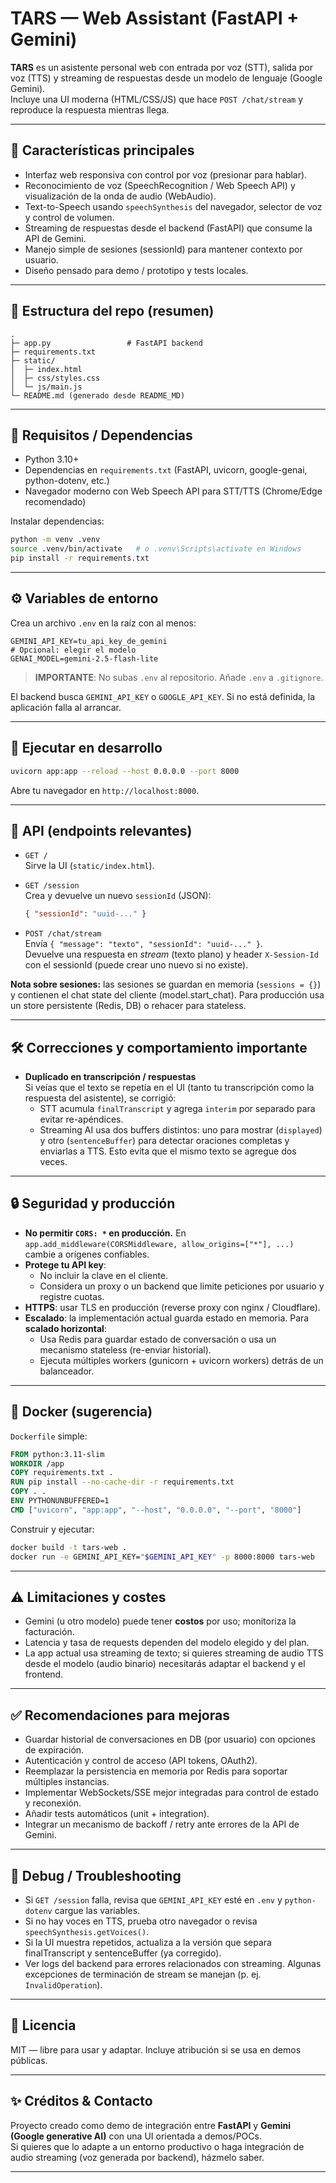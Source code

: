 # TARS — Web Assistant (FastAPI + Gemini)

**TARS** es un asistente personal web con entrada por voz (STT), salida por voz (TTS) y streaming de respuestas desde un modelo de lenguaje (Google Gemini).  
Incluye una UI moderna (HTML/CSS/JS) que hace `POST /chat/stream` y reproduce la respuesta mientras llega.

---

## 🔎 Características principales

- Interfaz web responsiva con control por voz (presionar para hablar).
- Reconocimiento de voz (SpeechRecognition / Web Speech API) y visualización de la onda de audio (WebAudio).
- Text-to-Speech usando `speechSynthesis` del navegador, selector de voz y control de volumen.
- Streaming de respuestas desde el backend (FastAPI) que consume la API de Gemini.
- Manejo simple de sesiones (sessionId) para mantener contexto por usuario.
- Diseño pensado para demo / prototipo y tests locales.

---

## 🧱 Estructura del repo (resumen)

```
.
├─ app.py                 # FastAPI backend
├─ requirements.txt
├─ static/
│  ├─ index.html
│  ├─ css/styles.css
│  └─ js/main.js
└─ README.md (generado desde README_MD)
```

---

## 🔑 Requisitos / Dependencias

- Python 3.10+
- Dependencias en `requirements.txt` (FastAPI, uvicorn, google-genai, python-dotenv, etc.)
- Navegador moderno con Web Speech API para STT/TTS (Chrome/Edge recomendado)

Instalar dependencias:

```bash
python -m venv .venv
source .venv/bin/activate   # o .venv\Scripts\activate en Windows
pip install -r requirements.txt
```

---

## ⚙️ Variables de entorno

Crea un archivo `.env` en la raíz con al menos:

```
GEMINI_API_KEY=tu_api_key_de_gemini
# Opcional: elegir el modelo
GENAI_MODEL=gemini-2.5-flash-lite
```

> **IMPORTANTE**: No subas `.env` al repositorio. Añade `.env` a `.gitignore`.

El backend busca `GEMINI_API_KEY` o `GOOGLE_API_KEY`. Si no está definida, la aplicación falla al arrancar.

---

## 🚀 Ejecutar en desarrollo

```bash
uvicorn app:app --reload --host 0.0.0.0 --port 8000
```

Abre tu navegador en `http://localhost:8000`.

---

## 🧾 API (endpoints relevantes)

- `GET /`  
  Sirve la UI (`static/index.html`).

- `GET /session`  
  Crea y devuelve un nuevo `sessionId` (JSON):  
  ```json
  { "sessionId": "uuid-..." }
  ```

- `POST /chat/stream`  
  Envía `{ "message": "texto", "sessionId": "uuid-..." }`.  
  Devuelve una respuesta en *stream* (texto plano) y header `X-Session-Id` con el sessionId (puede crear uno nuevo si no existe).

**Nota sobre sesiones:** las sesiones se guardan en memoria (`sessions = {}`) y contienen el chat state del cliente (model.start_chat). Para producción usa un store persistente (Redis, DB) o rehacer para stateless.

---

## 🛠️ Correcciones y comportamiento importante

- **Duplicado en transcripción / respuestas**  
  Si veías que el texto se repetía en el UI (tanto tu transcripción como la respuesta del asistente), se corrigió:
  - STT acumula `finalTranscript` y agrega `interim` por separado para evitar re-apéndices.
  - Streaming AI usa dos buffers distintos: uno para mostrar (`displayed`) y otro (`sentenceBuffer`) para detectar oraciones completas y enviarlas a TTS. Esto evita que el mismo texto se agregue dos veces.

---

## 🔒 Seguridad y producción

- **No permitir `CORS: *` en producción.** En `app.add_middleware(CORSMiddleware, allow_origins=["*"], ...)` cambie a orígenes confiables.
- **Protege tu API key**:
  - No incluir la clave en el cliente.
  - Considera un proxy o un backend que limite peticiones por usuario y registre cuotas.
- **HTTPS**: usar TLS en producción (reverse proxy con nginx / Cloudflare).
- **Escalado**: la implementación actual guarda estado en memoria. Para **scalado horizontal**:
  - Usa Redis para guardar estado de conversación o usa un mecanismo stateless (re-enviar historial).
  - Ejecuta múltiples workers (gunicorn + uvicorn workers) detrás de un balanceador.

---

## 🐳 Docker (sugerencia)

`Dockerfile` simple:

```dockerfile
FROM python:3.11-slim
WORKDIR /app
COPY requirements.txt .
RUN pip install --no-cache-dir -r requirements.txt
COPY . .
ENV PYTHONUNBUFFERED=1
CMD ["uvicorn", "app:app", "--host", "0.0.0.0", "--port", "8000"]
```

Construir y ejecutar:

```bash
docker build -t tars-web .
docker run -e GEMINI_API_KEY="$GEMINI_API_KEY" -p 8000:8000 tars-web
```

---

## ⚠️ Limitaciones y costes

- Gemini (u otro modelo) puede tener **costos** por uso; monitoriza la facturación.
- Latencia y tasa de requests dependen del modelo elegido y del plan.
- La app actual usa streaming de texto; si quieres streaming de audio TTS desde el modelo (audio binario) necesitarás adaptar el backend y el frontend.

---

## ✅ Recomendaciones para mejoras

- Guardar historial de conversaciones en DB (por usuario) con opciones de expiración.
- Autenticación y control de acceso (API tokens, OAuth2).
- Reemplazar la persistencia en memoria por Redis para soportar múltiples instancias.
- Implementar WebSockets/SSE mejor integradas para control de estado y reconexión.
- Añadir tests automáticos (unit + integration).
- Integrar un mecanismo de backoff / retry ante errores de la API de Gemini.

---

## 🧪 Debug / Troubleshooting

- Si `GET /session` falla, revisa que `GEMINI_API_KEY` esté en `.env` y `python-dotenv` cargue las variables.
- Si no hay voces en TTS, prueba otro navegador o revisa `speechSynthesis.getVoices()`.
- Si la UI muestra repetidos, actualiza a la versión que separa finalTranscript y sentenceBuffer (ya corregido).
- Ver logs del backend para errores relacionados con streaming. Algunas excepciones de terminación de stream se manejan (p. ej. `InvalidOperation`).

---

## 📄 Licencia

MIT — libre para usar y adaptar. Incluye atribución si se usa en demos públicas.

---

## ✨ Créditos & Contacto

Proyecto creado como demo de integración entre **FastAPI** y **Gemini (Google generative AI)** con una UI orientada a demos/POCs.  
Si quieres que lo adapte a un entorno productivo o haga integración de audio streaming (voz generada por backend), házmelo saber.

---
